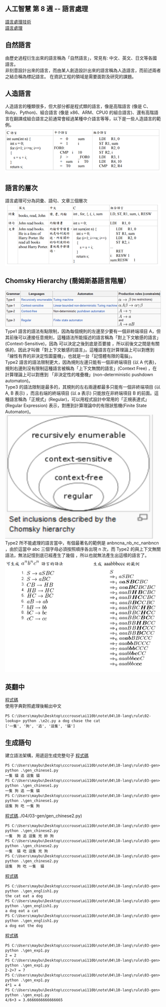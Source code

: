 ## 人工智慧 第 8 週 -- 語言處理
[語言處理技術](https://speakerdeck.com/ccckmit/yu-yan-chu-li-ji-shu)  
[語言處理](https://gitlab.com/ccc109/ai/-/blob/master/10-lang/rule/01-basic/01-%E8%AA%9E%E8%A8%80%E8%99%95%E7%90%86%E7%B0%A1%E4%BB%8B.md)  
## 自然語言
由歷史過程衍生出來的語言稱為「自然語言」，常見有: 中文、英文、日文等各國語言。  
非刻意設計出來的語言，而由某人創造設計出來的語言稱為人造語言，而前述兩者之結合稱為標記語言。
在資訊工程的領域是需要面對及研究的課題。  
## 人造語言
人造語言的種類很多，但大部分都是程式類的語言，像是高階語言 (像是 C、Ruby、Python)、組合語言 (像是 x86、ARM、CPU0 的組合語言)、還有高階語言在翻譯成組合語言之前通常會經過某種中介語言等等，以下是一些人造語言的範例。   
![](../04/pic/ArtificialLanguage.png)  
## 語言的層次
語言處理可分為詞彙、語句、文章三個層次  
![](../04/pic/pic2.png)  
## Chomsky Hierarchy (喬姆斯基語言階層）
![](/note/04/pic/pic3.png)
Type1 語言的語法有點限制，因為每個規則的左邊至少要有一個非終端項目 A，但其前後可以連接任意規則，這種語法所能描述的語言稱為「對上下文敏感的語言」 (Context-Sensitive)，因為 可以決定之後到底是否要接 ，所以前後文之間是有關係的，因此才叫做「對上下文敏感的語言」。這種語言在計算理論上可以對應到「線性有界的非決定性圖靈機」，也就是一台「記憶體有限的電腦」。  
Type2 語言的語法限制更大，因為規則左邊只能有一個非終端項目 (以 A 代表)，規則右邊則沒有限制這種語言被稱為「上下文無關的語言」(Context Free) ，在計算理論上可以對應到 「非決定性的堆疊機」(non-deterministic pushdown automaton)。  
Type3 的語法限制是最多的，其規則的左右兩邊都最多只能有一個非終端項目 (以 A, B 表示) ，而且右端的終端項目 (以 a 表示) 只能放在非終端項目 B 的前面。這種語言稱為「正規式」(Regular)，可以用程式設計中常用的「正規表達式」(Regular Expression) 表示，對應到計算理論中的有限狀態機(Finite State Automaton)。  
![](/note/04/pic/pic4.png)
Type2 所不能處理的語言當中，有個最著名的範例是 anbncna_nb_nc_nan​bn​cn​ ，由於這當中 abc 三個字母必須按照順序各出現 n 次，而 Type2 的與上下文無關語法，無法記憶到底已經產生了幾個 ，所以也就無法產生出這樣的語言了。  
![](/note/04/pic/pic5.png)
## 英翻中
[程式碼](../04/02-lookup/e2c.py)  
使用字典對照處理後輸出中文   
```
PS C:\Users\maybu\Desktop\cccrouse\ai110b\note\04\10-lang\rule\02-lookup> python .\e2c.py a dog chase the cat
['一隻', '狗', '追', '這隻', '貓']
```
## 生成語句
建立語法架構，用遞迴生成完整句子
[程式碼](../04/03-gen/gen_chinese1.py)  
```
PS C:\Users\maybu\Desktop\cccrouse\ai110b\note\04\10-lang\rule\03-gen> python .\gen_chinese1.py
一隻 貓 追 這隻 貓
PS C:\Users\maybu\Desktop\cccrouse\ai110b\note\04\10-lang\rule\03-gen> python .\gen_chinese1.py
一隻 狗 追 一隻 貓
PS C:\Users\maybu\Desktop\cccrouse\ai110b\note\04\10-lang\rule\03-gen> python .\gen_chinese1.py
這隻 狗 吃 一隻 狗
```
[程式碼]()../04/03-gen/gen_chinese2.py)  
```
PS C:\Users\maybu\Desktop\cccrouse\ai110b\note\04\10-lang\rule\03-gen> python .\gen_chinese2.py    
一隻  狗 追 這隻 兇 帥 狗
PS C:\Users\maybu\Desktop\cccrouse\ai110b\note\04\10-lang\rule\03-gen> python .\gen_chinese2.py    
一隻  貓 吃 這隻 兇 狗
PS C:\Users\maybu\Desktop\cccrouse\ai110b\note\04\10-lang\rule\03-gen> python .\gen_chinese2.py    
這隻  狗 吃 一隻  貓
```
[程式碼](../04/03-gen/gen_english1.py)  
```
PS C:\Users\maybu\Desktop\cccrouse\ai110b\note\04\10-lang\rule\03-gen> python .\gen_english1.py    
the cat eat a dog
PS C:\Users\maybu\Desktop\cccrouse\ai110b\note\04\10-lang\rule\03-gen> python .\gen_english1.py    
a dog eat a cat
PS C:\Users\maybu\Desktop\cccrouse\ai110b\note\04\10-lang\rule\03-gen> python .\gen_english1.py    
a dog eat the dog
```
[程式碼](../04/03-gen/gen_exp1.py)
```
PS C:\Users\maybu\Desktop\cccrouse\ai110b\note\04\10-lang\rule\03-gen> python .\gen_exp1.py        
2 = 2
PS C:\Users\maybu\Desktop\cccrouse\ai110b\note\04\10-lang\rule\03-gen> python .\gen_exp1.py        
2-2+7 = 7
PS C:\Users\maybu\Desktop\cccrouse\ai110b\note\04\10-lang\rule\03-gen> python .\gen_exp1.py        
4*1 = 4
PS C:\Users\maybu\Desktop\cccrouse\ai110b\note\04\10-lang\rule\03-gen> python .\gen_exp1.py        
4/6+3 = 3.6666666666666665
```
